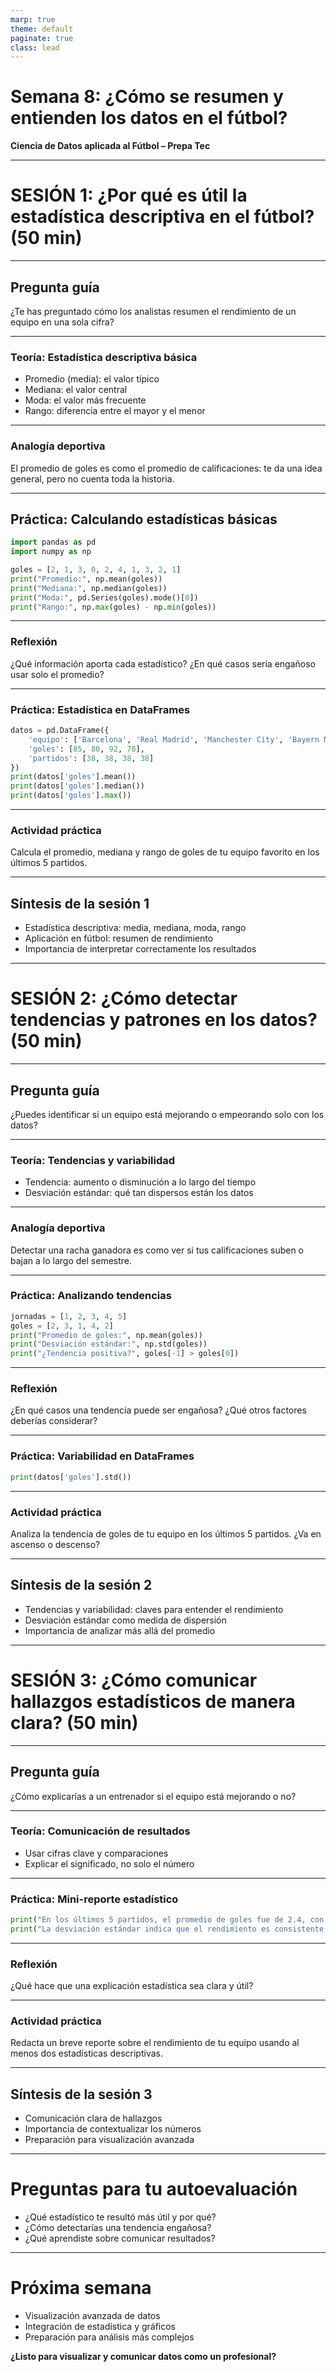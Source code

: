 ```yaml
---
marp: true
theme: default
paginate: true
class: lead
---
```


# Semana 8: ¿Cómo se resumen y entienden los datos en el fútbol?

**Ciencia de Datos aplicada al Fútbol – Prepa Tec**

---

# SESIÓN 1: ¿Por qué es útil la estadística descriptiva en el fútbol? (50 min)

---

## Pregunta guía

¿Te has preguntado cómo los analistas resumen el rendimiento de un equipo en una sola cifra?

---

### Teoría: Estadística descriptiva básica

- Promedio (media): el valor típico
- Mediana: el valor central
- Moda: el valor más frecuente
- Rango: diferencia entre el mayor y el menor

---

### Analogía deportiva

El promedio de goles es como el promedio de calificaciones: te da una idea general, pero no cuenta toda la historia.

---

## Práctica: Calculando estadísticas básicas

```python
import pandas as pd
import numpy as np

goles = [2, 1, 3, 0, 2, 4, 1, 3, 2, 1]
print("Promedio:", np.mean(goles))
print("Mediana:", np.median(goles))
print("Moda:", pd.Series(goles).mode()[0])
print("Rango:", np.max(goles) - np.min(goles))
```

---

### Reflexión

¿Qué información aporta cada estadístico? ¿En qué casos sería engañoso usar solo el promedio?

---

### Práctica: Estadística en DataFrames

```python
datos = pd.DataFrame({
    'equipo': ['Barcelona', 'Real Madrid', 'Manchester City', 'Bayern Munich'],
    'goles': [85, 80, 92, 78],
    'partidos': [38, 38, 38, 38]
})
print(datos['goles'].mean())
print(datos['goles'].median())
print(datos['goles'].max())
```

---

### Actividad práctica

Calcula el promedio, mediana y rango de goles de tu equipo favorito en los últimos 5 partidos.

---

## Síntesis de la sesión 1

- Estadística descriptiva: media, mediana, moda, rango
- Aplicación en fútbol: resumen de rendimiento
- Importancia de interpretar correctamente los resultados

---

# SESIÓN 2: ¿Cómo detectar tendencias y patrones en los datos? (50 min)

---

## Pregunta guía

¿Puedes identificar si un equipo está mejorando o empeorando solo con los datos?

---

### Teoría: Tendencias y variabilidad

- Tendencia: aumento o disminución a lo largo del tiempo
- Desviación estándar: qué tan dispersos están los datos

---

### Analogía deportiva

Detectar una racha ganadora es como ver si tus calificaciones suben o bajan a lo largo del semestre.

---

### Práctica: Analizando tendencias

```python
jornadas = [1, 2, 3, 4, 5]
goles = [2, 3, 1, 4, 2]
print("Promedio de goles:", np.mean(goles))
print("Desviación estándar:", np.std(goles))
print("¿Tendencia positiva?", goles[-1] > goles[0])
```

---

### Reflexión

¿En qué casos una tendencia puede ser engañosa? ¿Qué otros factores deberías considerar?

---

### Práctica: Variabilidad en DataFrames

```python
print(datos['goles'].std())
```

---

### Actividad práctica

Analiza la tendencia de goles de tu equipo en los últimos 5 partidos. ¿Va en ascenso o descenso?

---

## Síntesis de la sesión 2

- Tendencias y variabilidad: claves para entender el rendimiento
- Desviación estándar como medida de dispersión
- Importancia de analizar más allá del promedio

---

# SESIÓN 3: ¿Cómo comunicar hallazgos estadísticos de manera clara? (50 min)

---

## Pregunta guía

¿Cómo explicarías a un entrenador si el equipo está mejorando o no?

---

### Teoría: Comunicación de resultados

- Usar cifras clave y comparaciones
- Explicar el significado, no solo el número

---

### Práctica: Mini-reporte estadístico

```python
print("En los últimos 5 partidos, el promedio de goles fue de 2.4, con una tendencia positiva.")
print("La desviación estándar indica que el rendimiento es consistente.")
```

---

### Reflexión

¿Qué hace que una explicación estadística sea clara y útil?

---

### Actividad práctica

Redacta un breve reporte sobre el rendimiento de tu equipo usando al menos dos estadísticas descriptivas.

---

## Síntesis de la sesión 3

- Comunicación clara de hallazgos
- Importancia de contextualizar los números
- Preparación para visualización avanzada

---

# Preguntas para tu autoevaluación

- ¿Qué estadístico te resultó más útil y por qué?
- ¿Cómo detectarías una tendencia engañosa?
- ¿Qué aprendiste sobre comunicar resultados?

---

# Próxima semana

- Visualización avanzada de datos
- Integración de estadística y gráficos
- Preparación para análisis más complejos

**¿Listo para visualizar y comunicar datos como un profesional?**
